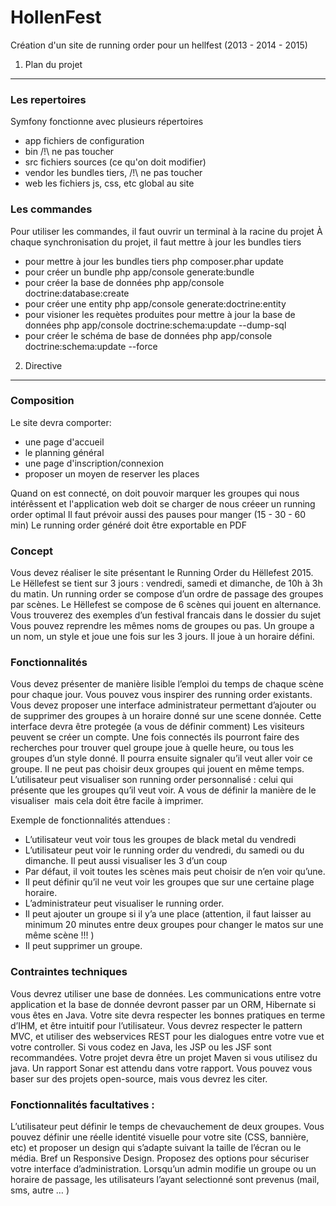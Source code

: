 HollenFest
========================

Création d'un site de running order pour un hellfest (2013 - 2014 - 2015)

1) Plan du projet
----------------------------------

### Les repertoires

Symfony fonctionne avec plusieurs répertoires

 * app
    fichiers de configuration
 * bin
    /!\ ne pas toucher
 * src
    fichiers sources (ce qu'on doit modifier)
 * vendor
    les bundles tiers, /!\ ne pas toucher
 * web
    les fichiers js, css, etc global au site

### Les commandes

Pour utiliser les commandes, il faut ouvrir un terminal à la racine du projet
À chaque synchronisation du projet, il faut mettre à jour les bundles tiers

 * pour mettre à jour les bundles tiers
    php composer.phar update
 * pour créer un bundle
    php app/console generate:bundle
 * pour créer la base de données
    php app/console doctrine:database:create
 * pour créer une entity
    php app/console generate:doctrine:entity
 * pour visioner les requètes produites pour mettre à jour la base de données
    php app/console doctrine:schema:update --dump-sql
 * pour créer le schéma de base de données
    php app/console doctrine:schema:update --force

2) Directive
-------------------------------------

### Composition
Le site devra comporter:
- une page d'accueil
- le planning général
- une page d'inscription/connexion
- proposer un moyen de reserver les places

Quand on est connecté, on doit pouvoir marquer les groupes qui nous intérêssent et l'application web doit se charger de nous créeer un running order optimal
Il faut prévoir aussi des pauses pour manger (15 - 30 - 60 min)
Le running order généré doit être exportable en PDF


### Concept
Vous devez réaliser le site présentant le Running Order du Hëllefest 2015.
Le Hëllefest se tient sur 3 jours : vendredi, samedi et dimanche, de 10h à 3h du matin. 
Un running order se compose d’un ordre de passage des groupes par scènes.
Le Hëllefest se compose de 6 scènes qui jouent en alternance.
Vous trouverez des exemples d’un festival francais dans le dossier du sujet Vous pouvez reprendre les mêmes noms de groupes ou pas.
Un groupe a un nom, un style et joue une fois sur les 3 jours. Il joue à un horaire défini.


### Fonctionnalités
Vous devez présenter de manière lisible l’emploi du temps de chaque scène pour chaque jour.
Vous pouvez vous inspirer des running order existants.
Vous devez proposer une interface administrateur permettant d’ajouter ou de supprimer des groupes à un horaire donné sur une scene donnée.
Cette interface devra être protegée (a vous de définir comment)
Les visiteurs peuvent se créer un compte.
Une fois connectés ils pourront faire des recherches pour trouver quel groupe joue à quelle heure, ou tous les groupes d’un style donné.
Il pourra ensuite signaler qu’il veut aller voir ce groupe. Il ne peut pas choisir deux groupes qui jouent en même temps.
L’utilisateur peut visualiser son running order personnalisé : celui qui présente que les groupes qu’il veut voir. 
A vous de définir la manière de le visualiser  mais cela doit être facile à imprimer.

Exemple de fonctionnalités attendues : 
- L’utilisateur veut voir tous les groupes de black metal du vendredi
- L’utilisateur peut voir le running order du vendredi, du samedi ou du dimanche. Il peut aussi visualiser les 3 d’un coup
- Par défaut, il voit toutes les scènes mais peut choisir de n’en voir qu’une.
- Il peut définir qu’il ne veut voir les groupes que sur une certaine plage horaire.
- L’administrateur peut visualiser le running order.
- Il peut ajouter un groupe si il y’a une place (attention, il faut laisser au minimum 20 minutes entre deux groupes pour changer le matos sur une même scène !!! )
- Il peut supprimer un groupe.

### Contraintes techniques
Vous devrez utiliser une base de données. 
Les communications entre votre application et la base de donnée devront passer par un ORM, Hibernate si vous êtes en Java.
Votre site devra respecter les bonnes pratiques en terme d’IHM, et être intuitif pour l’utilisateur. 
Vous devrez respecter le pattern MVC, et utiliser des webservices REST pour les dialogues entre votre vue et votre controller.
Si vous codez en Java, les JSP ou les JSF sont recommandées. 
Votre projet devra être un projet Maven si vous utilisez du java.
Un rapport Sonar est attendu dans votre rapport.
Vous pouvez vous baser sur des projets open-source, mais vous devrez les citer.


### Fonctionnalités facultatives : 
L’utilisateur peut définir le temps de chevauchement de deux groupes. 
Vous pouvez définir une réelle identité visuelle pour votre site (CSS, bannière, etc) et proposer un design qui s’adapte suivant la taille de l’écran ou le média. Bref un Responsive Design.
Proposez des options pour sécuriser votre interface d’administration.
Lorsqu’un admin modifie un groupe ou un horaire de passage, les utilisateurs l’ayant selectionné sont prevenus (mail, sms, autre … ) 
